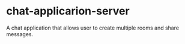 # chat-applicarion-server
A chat application that allows user to create multiple rooms and share messages.
